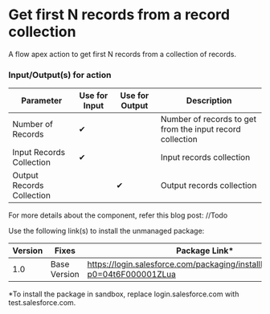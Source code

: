 # Get first N records from a record collection
A flow apex action to get first N records from a collection of records.

### Input/Output(s) for action
|Parameter	               |Use for Input	   |Use for Output	   |Description 
|-|-|-|-|
| Number of Records | ✔ |  | Number of records to get from the input record collection |
| Input Records Collection | ✔ |  | Input records collection |
| Output Records Collection |  | ✔ | Output records collection |

For more details about the component, refer this blog post: //Todo

Use the following link(s) to install the unmanaged package: 

| Version | Fixes |Package Link*	    
|-|-|-|
| 1.0 | Base Version | https://login.salesforce.com/packaging/installPackage.apexp?p0=04t6F000001ZLua |

*To install the package in sandbox, replace login.salesforce.com with test.salesforce.com.